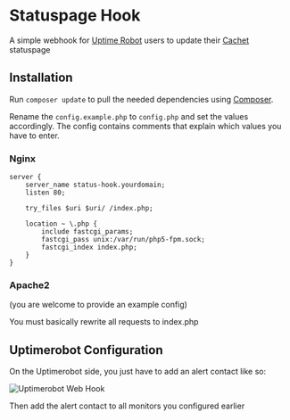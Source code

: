# Statuspage Hook

A simple webhook for [Uptime Robot](https://uptimerobot.com) users to update their [Cachet](https://cachethq.io/) statuspage

## Installation

Run `composer update` to pull the needed dependencies using [Composer](https://getcomposer.org/).

Rename the `config.example.php` to `config.php` and set the values accordingly.
The config contains comments that explain which values you have to enter.

### Nginx

```
server {
    server_name status-hook.yourdomain;
    listen 80;
    
    try_files $uri $uri/ /index.php;
    
    location ~ \.php {
        include fastcgi_params;
        fastcgi_pass unix:/var/run/php5-fpm.sock;
        fastcgi_index index.php;
    }
}
```

### Apache2

(you are welcome to provide an example config)

You must basically rewrite all requests to index.php

## Uptimerobot Configuration

On the Uptimerobot side, you just have to add an alert contact like so:

![Uptimerobot Web Hook](http://i.imgur.com/yMH2N1t.png)

Then add the alert contact to all monitors you configured earlier